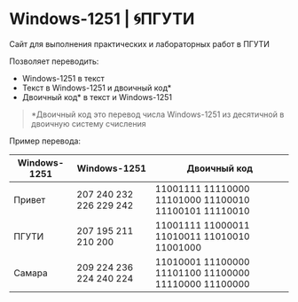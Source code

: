 # Windows-1251 | 🌀ПГУТИ

Сайт для выполнения практических и лабораторных работ в ПГУТИ

Позволяет переводить:
- Windows-1251 в текст
- Текст в Windows-1251 и двоичный код*
- Двоичный код* в текст и Windows-1251

> *Двоичный код это перевод числа Windows-1251 из десятичной в двоичную систему счисления

Пример перевода:

| Windows-1251  | Windows-1251 | Двоичный код |
| ------------- | ------------- |-------------|
| Привет  | 207 240 232 226 229 242  | 11001111 11110000 11101000 11100010 11100101 11110010 |
| ПГУТИ  | 207 195 211 210 200  | 11001111 11000011 11010011 11010010 11001000 |
| Самара  | 209 224 236 224 240 224  | 11010001 11100000 11101100 11100000 11110000 11100000 |

